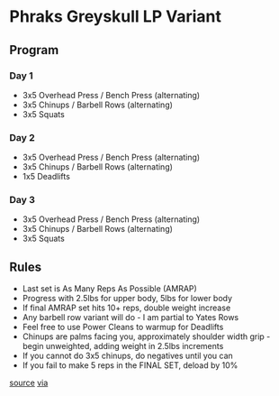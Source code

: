 # Phraks Greyskull LP Variant

## Program

### Day 1

* 3x5 Overhead Press / Bench Press (alternating)
* 3x5 Chinups / Barbell Rows (alternating)
* 3x5 Squats

### Day 2

* 3x5 Overhead Press / Bench Press (alternating)
* 3x5 Chinups / Barbell Rows (alternating)
* 1x5 Deadlifts

### Day 3

* 3x5 Overhead Press / Bench Press (alternating)
* 3x5 Chinups / Barbell Rows (alternating)
* 3x5 Squats

## Rules

* Last set is As Many Reps As Possible (AMRAP)
* Progress with 2.5lbs for upper body, 5lbs for lower body
* If final AMRAP set hits 10+ reps, double weight increase
* Any barbell row variant will do - I am partial to Yates Rows
* Feel free to use Power Cleans to warmup for Deadlifts
* Chinups are palms facing you, approximately shoulder width grip - begin unweighted, adding weight in 2.5lbs increments
* If you cannot do 3x5 chinups, do negatives until you can
* If you fail to make 5 reps in the FINAL SET, deload by 10%

[source](http://www.reddit.com/r/Fitness/comments/1k6h5d/16_m_i_have_a_question_for_people_when_they_were/cbm4dfp)
[via](http://www.reddit.com/user/phrakture)

